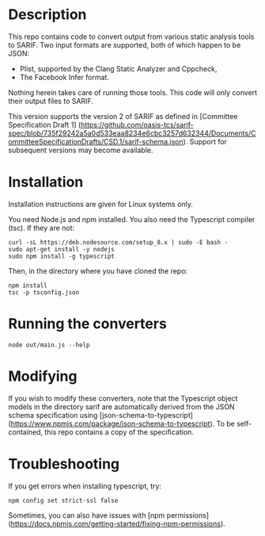 # Description
This repo contains code to convert output from various static
analysis tools to SARIF. Two input formats are supported, both
of which happen to be JSON:

* Plist, supported by the Clang Static Analyzer and Cppcheck,
* The Facebook Infer format.

Nothing herein takes care of running those tools. This code will only convert their
output files to SARIF.

This version supports the version 2 of SARIF as defined in
[Committee Specification Draft 1] (https://github.com/oasis-tcs/sarif-spec/blob/735f29242a5a0d533eaa8234e6cbc3257d632344/Documents/CommitteeSpecificationDrafts/CSD.1/sarif-schema.json).
Support for subsequent versions may become available.


# Installation

Installation instructions are given for Linux systems only.

You need Node.js and npm installed. You also need the Typescript compiler (tsc). If they are not:
```
curl -sL https://deb.nodesource.com/setup_8.x | sudo -E bash -
sudo apt-get install -y nodejs
sudo npm install -g typescript
```


Then, in the directory where you have cloned the repo:
```
npm install
tsc -p tsconfig.json
```

# Running the converters

```
node out/main.js --help
```

# Modifying

If you wish to modify these converters, note that the Typescript
object models in the directory sarif are automatically derived
from the JSON schema specification using [json-schema-to-typescript]
(https://www.npmjs.com/package/json-schema-to-typescript).
To be self-contained, this repo contains a copy of the specification.

# Troubleshooting

If you get errors when installing typescript, try:
```
npm config set strict-ssl false
```

Sometimes, you can also have issues with [npm permissions]
(https://docs.npmjs.com/getting-started/fixing-npm-permissions).


